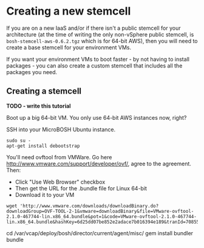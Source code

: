 # Creating a new stemcell

If you are on a new IaaS and/or if there isn't a public stemcell for your architecture (at the time of writing the only non-vSphere public stemcell, is `bosh-stemcell-aws-0.6.2.tgz` which is for 64-bit AWS), then you will need to create a base stemcell for your environment VMs.

If you want your environment VMs to boot faster - by not having to install packages - you can also create a custom stemcell that includes all the packages you need.

## Creating a stemcell

**TODO - write this tutorial**

Boot up a big 64-bit VM. You only use 64-bit AWS instances now, right?

SSH into your MicroBOSH Ubuntu instance.

```
sudo su -
apt-get install debootstrap

```

You'll need ovftool from VMWare. Go here http://www.vmware.com/support/developer/ovf/, agree to the agreement. Then:

* Click "Use Web Browser" checkbox
* Then get the URL for the .bundle file for Linux 64-bit
* Download it to your VM

```
wget 'http://www.vmware.com/downloads/downloadBinary.do?downloadGroup=OVF-TOOL-2-1&vmware=downloadBinary&file=VMware-ovftool-2.1.0-467744-lin.x86_64.bundle&pot=1&code=VMware-ovftool-2.1.0-467744-lin.x86_64.bundle&hashKey=6d25dd07be852e2adace7b016394e189&tranId=70855849&downloadURL='
```


cd /var/vcap/deploy/bosh/director/current/agent/misc/
gem install bundler
bundle